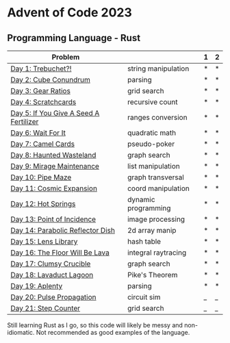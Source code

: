 # Advent of Code 2023

## Programming Language - Rust



| Problem                                                        |                     | 1 | 2 |
|----------------------------------------------------------------|---------------------|---|---|
| [Day 1: Trebuchet?!](https://adventofcode.com/2023/day/1)      | string manipulation | * | * |
| [Day 2: Cube Conundrum](https://adventofcode.com/2023/day/2)   | parsing             | * | * |
| [Day 3: Gear Ratios](https://adventofcode.com/2023/day/3)      | grid search         | * | * |
| [Day 4: Scratchcards ](https://adventofcode.com/2023/day/4)    | recursive count     | * | * |
| [Day 5: If You Give A Seed A Fertilizer ](https://adventofcode.com/2023/day/5) | ranges conversion   | * | * |
| [Day 6: Wait For It ](https://adventofcode.com/2023/day/6)     | quadratic math      | * | * |
| [Day 7: Camel Cards ](https://adventofcode.com/2023/day/7)     | pseudo-poker        | * | * |
| [Day 8: Haunted Wasteland ](https://adventofcode.com/2023/day/8) | graph search        | * | * |
| [Day 9: Mirage Maintenance ](https://adventofcode.com/2023/day/9) | list manipulation   | * | * |
| [Day 10: Pipe Maze  ](https://adventofcode.com/2023/day/10)    | graph transversal   | * | * |
| [Day 11: Cosmic Expansion](https://adventofcode.com/2023/day/11) | coord manipulation  | * | * |
| [Day 12: Hot Springs](https://adventofcode.com/2023/day/12)    | dynamic programming | * | * |
| [Day 13: Point of Incidence](https://adventofcode.com/2023/day/13) | image processing    | * | * |
| [Day 14: Parabolic Reflector Dish](https://adventofcode.com/2023/day/14) | 2d array manip      | * | * |
| [Day 15: Lens Library](https://adventofcode.com/2023/day/15)   | hash table          | * | * |
| [Day 16: The Floor Will Be Lava](https://adventofcode.com/2023/day/16) | integral raytracing | * | * |
| [Day 17: Clumsy Crucible](https://adventofcode.com/2023/day/17) | graph search        | * | * |
| [Day 18: Lavaduct Lagoon](https://adventofcode.com/2023/day/18) | Pike's Theorem      | * | * |
| [Day 19: Aplenty](https://adventofcode.com/2023/day/19)        | parsing             | * | * |
| [Day 20: Pulse Propagation](https://adventofcode.com/2023/day/20)         | circuit sim         | _ | _ |
| [Day 21: Step Counter](https://adventofcode.com/2023/day/21)                       | grid search         | _ | _ |


Still learning Rust as I go, so this code will likely be messy and non-idiomatic. Not recommended as good examples of the language.